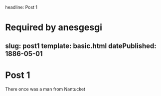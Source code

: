 headline: Post 1
# Required by anesgesgi
slug: post1
template: basic.html
datePublished: 1886-05-01
---
# Post 1

There once was a man from Nantucket